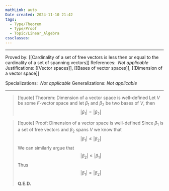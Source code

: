 ```yaml
---
mathLink: auto
Date created: 2024-11-10 21:42
tags:
  - Type/Theorem
  - Type/Proof
  - Topic/Linear_Algebra
cssclasses:
---
```


---

Proved by: [[Cardinality of a set of free vectors is less then or equal to the cardinality of a set of spanning vectors]]
References:  _Not applicable_
Justifications: [[Vector spaces]], [[Bases of vector spaces]], [[Dimension of a vector space]]

Specializations:  _Not applicable_
Generalizations: _Not applicable_

---

> [!quote] Theorem: Dimension of a vector space is well-defined
> Let $V$ be some $F$-vector space and let $\beta_1$ and $\beta_{2}$ be two bases of $V$, then $$ \left| \beta_{1} \right| =\left| \beta_{2} \right|  $$

>[!quote] Proof: Dimension of a vector space is well-defined
>Since $\beta_{1}$ is a set of free vectors and $\beta_{2}$ spans $V$ we know that $$ \left| \beta_{1} \right| \leq \left| \beta_{2} \right|  $$We can similarly argue that $$ \left| \beta_{2} \right| \leq \left| \beta_{1} \right|  $$Thus $$ \left| \beta_{1} \right| =\left| \beta_{2} \right|  $$
>
>**Q.E.D.**
